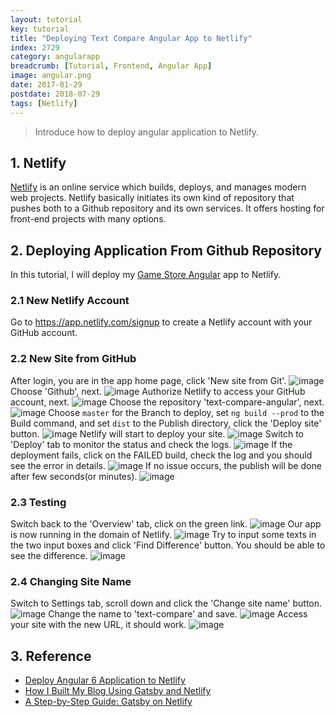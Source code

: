 ```yaml
---
layout: tutorial
key: tutorial
title: "Deploying Text Compare Angular App to Netlify"
index: 2729
category: angularapp
breadcrumb: [Tutorial, Frontend, Angular App]
image: angular.png
date: 2017-01-29
postdate: 2018-07-29
tags: [Netlify]
---
```


> Introduce how to deploy angular application to Netlify.

## 1. Netlify
[Netlify](https://www.netlify.com/) is an online service which builds, deploys, and manages modern web projects.  Netlify basically initiates its own kind of repository that pushes both to a Github repository and its own services. It offers hosting for front-end projects with many options.

## 2. Deploying Application From Github Repository
In this tutorial, I will deploy my [Game Store Angular](https://github.com/jojozhuang/game-store-angular) app to Netlify.
### 2.1 New Netlify Account
Go to https://app.netlify.com/signup to create a Netlify account with your GitHub account.
### 2.2 New Site from GitHub
After login, you are in the app home page, click 'New site from Git'.
![image](/public/images/frontend/329/app.png)
Choose 'Github', next.
![image](/public/images/frontend/329/newsite.png)
Authorize Netlify to access your GitHub account, next.
![image](/public/images/frontend/329/authorize.png)
Choose the repository 'text-compare-angular', next.
![image](/public/images/frontend/329/repository.png)
Choose `master` for the Branch to deploy, set `ng build --prod` to the Build command, and set `dist` to the Publish directory, click the 'Deploy site' button.
![image](/public/images/frontend/329/options.png)
Netlify will start to deploy your site.
![image](/public/images/frontend/329/inprogress.png)
Switch to 'Deploy' tab to monitor the status and check the logs.
![image](/public/images/frontend/329/monitor.png)
If the deployment fails, click on the FAILED build, check the log and you should see the error in details.
![image](/public/images/frontend/329/errorlog.png)
If no issue occurs, the publish will be done after few seconds(or minutes).
![image](/public/images/frontend/329/published.png)
### 2.3 Testing
Switch back to the 'Overview' tab, click on the green link.
![image](/public/images/frontend/329/overview.png)
Our app is now running in the domain of Netlify.
![image](/public/images/frontend/329/diff.png)
Try to input some texts in the two input boxes and click 'Find Difference' button. You should be able to see the difference.
![image](/public/images/frontend/329/compare.png)
### 2.4 Changing Site Name
Switch to Settings tab, scroll down and click the 'Change site name' button.
![image](/public/images/frontend/329/settings.png)
Change the name to 'text-compare' and save.
![image](/public/images/frontend/329/changename.png)
Access your site with the new URL, it should work.
![image](/public/images/frontend/329/newname.png)

## 3. Reference
* [Deploy Angular 6 Application to Netlify](https://medium.com/@geeksamu/deploy-angular-6-application-to-netlify-60b39b9df61c)
* [How I Built My Blog Using Gatsby and Netlify](https://blog.pavsidhu.com/how-i-built-my-blog-using-gatsby-and-netlify/)
* [A Step-by-Step Guide: Gatsby on Netlify](https://www.netlify.com/blog/2016/02/24/a-step-by-step-guide-gatsby-on-netlify/)

